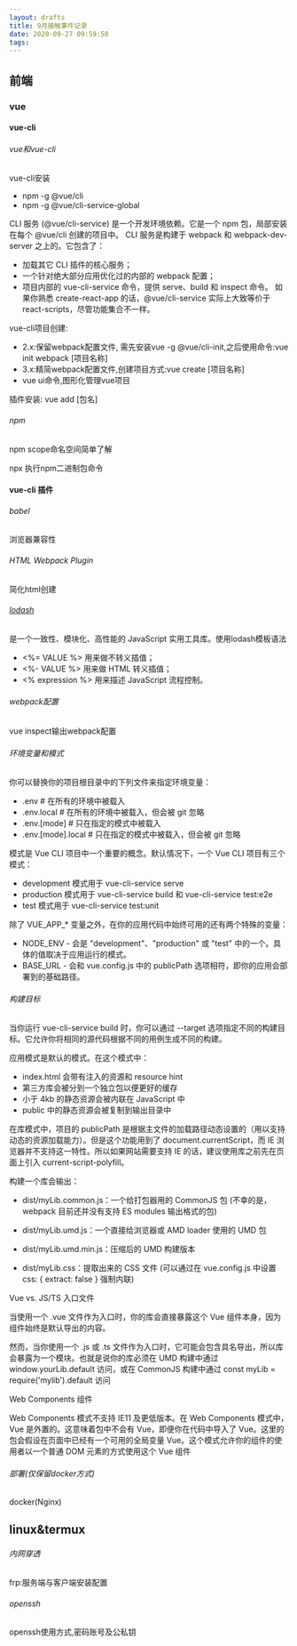 ```yaml
---
layout: drafts
title: 9月接触事件记录
date: 2020-09-27 09:59:58
tags:
---
```



## 前端

### vue

#### vue-cli
###### vue和vue-cli
vue-cli安装
- npm -g @vue/cli
- npm -g @vue/cli-service-global 

CLI 服务 (@vue/cli-service) 是一个开发环境依赖。它是一个 npm 包，局部安装在每个 @vue/cli 创建的项目中。
CLI 服务是构建于 webpack 和 webpack-dev-server 之上的。它包含了：
- 加载其它 CLI 插件的核心服务；
- 一个针对绝大部分应用优化过的内部的 webpack 配置；
- 项目内部的 vue-cli-service 命令，提供 serve、build 和 inspect 命令。
如果你熟悉 create-react-app 的话，@vue/cli-service 实际上大致等价于 react-scripts，尽管功能集合不一样。

vue-cli项目创建:
- 2.x:保留webpack配置文件, 需先安装vue -g @vue/cli-init,之后使用命令:vue init webpack [项目名称]
- 3.x:精简webpack配置文件,创建项目方式:vue create [项目名称]
- vue ui命令,图形化管理vue项目

插件安装: vue add [包名] 

###### npm
npm scope命名空间简单了解

npx 执行npm二进制包命令

#### vue-cli 插件
###### babel
浏览器兼容性

###### HTML Webpack Plugin
简化html创建

###### [lodash](https://www.lodashjs.com/)
是一个一致性、模块化、高性能的 JavaScript 实用工具库。使用lodash模板语法
- <%= VALUE %> 用来做不转义插值；
- <%- VALUE %> 用来做 HTML 转义插值；
- <% expression %> 用来描述 JavaScript 流程控制。

###### webpack配置 
vue inspect输出webpack配置

###### 环境变量和模式

你可以替换你的项目根目录中的下列文件来指定环境变量：
- .env                # 在所有的环境中被载入
- .env.local          # 在所有的环境中被载入，但会被 git 忽略
- .env.[mode]         # 只在指定的模式中被载入
- .env.[mode].local   # 只在指定的模式中被载入，但会被 git 忽略


模式是 Vue CLI 项目中一个重要的概念。默认情况下，一个 Vue CLI 项目有三个模式：

- development 模式用于 vue-cli-service serve
- production 模式用于 vue-cli-service build 和 vue-cli-service test:e2e
- test 模式用于 vue-cli-service test:unit

除了 VUE_APP_* 变量之外，在你的应用代码中始终可用的还有两个特殊的变量：

- NODE_ENV - 会是 "development"、"production" 或 "test" 中的一个。具体的值取决于应用运行的模式。
- BASE_URL - 会和 vue.config.js 中的 publicPath 选项相符，即你的应用会部署到的基础路径。

###### 构建目标
当你运行 vue-cli-service build 时，你可以通过 --target 选项指定不同的构建目标。它允许你将相同的源代码根据不同的用例生成不同的构建。

应用模式是默认的模式。在这个模式中：

- index.html 会带有注入的资源和 resource hint
- 第三方库会被分到一个独立包以便更好的缓存
- 小于 4kb 的静态资源会被内联在 JavaScript 中
- public 中的静态资源会被复制到输出目录中

在库模式中，项目的 publicPath 是根据主文件的加载路径动态设置的（用以支持动态的资源加载能力）。但是这个功能用到了 document.currentScript，而 IE 浏览器并不支持这一特性。所以如果网站需要支持 IE 的话，建议使用库之前先在页面上引入 current-script-polyfill。

构建一个库会输出：

- dist/myLib.common.js：一个给打包器用的 CommonJS 包 (不幸的是，webpack 目前还并没有支持 ES modules 输出格式的包)

- dist/myLib.umd.js：一个直接给浏览器或 AMD loader 使用的 UMD 包

- dist/myLib.umd.min.js：压缩后的 UMD 构建版本

- dist/myLib.css：提取出来的 CSS 文件 (可以通过在 vue.config.js 中设置 css: { extract: false } 强制内联)

Vue vs. JS/TS 入口文件

当使用一个 .vue 文件作为入口时，你的库会直接暴露这个 Vue 组件本身，因为组件始终是默认导出的内容。

然而，当你使用一个 .js 或 .ts 文件作为入口时，它可能会包含具名导出，所以库会暴露为一个模块。也就是说你的库必须在 UMD 构建中通过 window.yourLib.default 访问，或在 CommonJS 构建中通过 const myLib = require('mylib').default 访问

Web Components 组件

Web Components 模式不支持 IE11 及更低版本。在 Web Components 模式中，Vue 是外置的。这意味着包中不会有 Vue，即便你在代码中导入了 Vue。这里的包会假设在页面中已经有一个可用的全局变量 Vue。这个模式允许你的组件的使用者以一个普通 DOM 元素的方式使用这个 Vue 组件

###### 部署(仅保留docker方式)
docker(Nginx)

## linux&termux

###### 内网穿透
frp:服务端与客户端安装配置

###### openssh
openssh使用方式,密码账号及公私钥